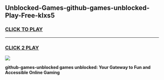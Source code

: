 
## Unblocked-Games-github-games-unblocked-Play-Free-klxs5
<h3>
<a href="https://premium76.site?title=github-games-unblocked&ref=09A">CLICK TO PLAY</a></h3>
<hr>

<h3>
<a href="https://premium76.site?title=github-games-unblocked&ref=09A">CLICK 2 PLAY</a>
  
</h3>

<a href="https://premium76.site?title=github-games-unblocked&ref=09A"><img src="https://clearcache.store/games.png"></a>


**github-games-unblocked games unblocked: Your Gateway to Fun and Accessible Online Gaming**
